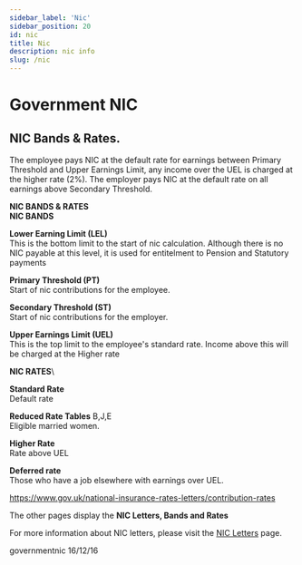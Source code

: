 ```yaml
---
sidebar_label: 'Nic'
sidebar_position: 20
id: nic
title: Nic
description: nic info
slug: /nic
---
```


# Government NIC

## NIC Bands & Rates.

The employee pays NIC at the default rate for earnings between Primary Threshold and Upper Earnings Limit, any income over the UEL is charged at the higher rate (2%).
The employer pays NIC at the default rate on all earnings above Secondary Threshold.

**NIC BANDS & RATES\
NIC BANDS**

**Lower Earning Limit (LEL)**\
This is the bottom limit to the start of nic calculation. Although there is no NIC payable at this level, it is used for entitelment to Pension and Statutory payments

**Primary Threshold (PT)**\
Start of nic contributions for the employee.

**Secondary Threshold (ST)**\
Start of nic contributions for the employer.

**Upper Earnings Limit (UEL)**\
This is the top limit to the employee's standard rate. Income above this will be charged at the Higher rate

**NIC RATES**\

**Standard Rate**\
Default rate

**Reduced Rate Tables** B,J,E\
Eligible married women.

**Higher Rate**\
Rate above UEL

**Deferred rate**\
Those who have a job elsewhere with earnings over UEL.


https://www.gov.uk/national-insurance-rates-letters/contribution-rates


The other pages display the **NIC Letters, Bands and Rates**


For more information about NIC letters, please visit the [NIC Letters](nicletters) page.

governmentnic 16/12/16